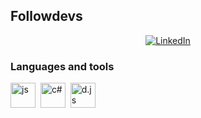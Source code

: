 ## Followdevs

<div id="socials" align="center">
  <a href="https://discordapp.com/users/335154369706328065">
    <img src="https://ezwow.org/uploads/monthly_12_2019/post-2-0-24646800-1576927826.png" alt="LinkedIn"/>
  </a>
</div>

### Languages and tools

<img src="https://cdn.jsdelivr.net/gh/devicons/devicon/icons/javascript/javascript-original.svg" title="js" width="40" height="40"/>&nbsp;
<img src="https://cdn.jsdelivr.net/gh/devicons/devicon@latest/icons/csharp/csharp-original.svg" title="c#" width="40" height="40"/>&nbsp;
<img src="https://cdn.jsdelivr.net/gh/devicons/devicon@latest/icons/discordjs/discordjs-original.svg" title="d.js" width="40" height="40"/>&nbsp;
